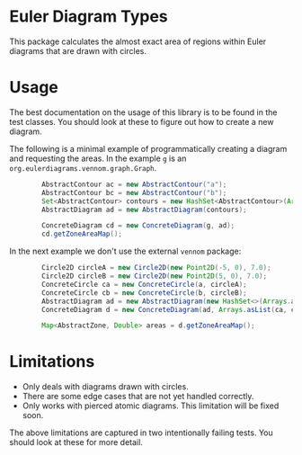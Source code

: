 # Euler Diagram Types

This package calculates the almost exact area of regions within Euler diagrams that are drawn with circles.

# Usage

The best documentation on the usage of this library is to be found in the test classes.  You should look at these to figure out how to create a new diagram.

The following is a minimal example of programmatically creating a diagram and requesting the areas.  In the example `g` is an `org.eulerdiagrams.vennom.graph.Graph`.

```java
        AbstractContour ac = new AbstractContour("a");
        AbstractContour bc = new AbstractContour("b");
        Set<AbstractContour> contours = new HashSet<AbstractContour>(Arrays.asList(ac,bc));
        AbstractDiagram ad = new AbstractDiagram(contours);

        ConcreteDiagram cd = new ConcreteDiagram(g, ad);
        cd.getZoneAreaMap();
```

In the next example we don't use the external `vennom` package:

```java
        Circle2D circleA = new Circle2D(new Point2D(-5, 0), 7.0);
        Circle2D circleB = new Circle2D(new Point2D(5, 0), 7.0);
        ConcreteCircle ca = new ConcreteCircle(a, circleA);
        ConcreteCircle cb = new ConcreteCircle(b, circleB);
        AbstractDiagram ad = new AbstractDiagram(new HashSet<>(Arrays.asList(a, b)));
        ConcreteDiagram d = new ConcreteDiagram(ad, Arrays.asList(ca, cb));

        Map<AbstractZone, Double> areas = d.getZoneAreaMap();
```

# Limitations

  * Only deals with diagrams drawn with circles.
  * There are some edge cases that are not yet handled correctly.
  * Only works with pierced atomic diagrams.  This limitation will be fixed soon.

The above limitations are captured in two intentionally failing tests.  You should look at these for more detail.
